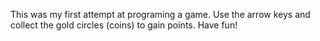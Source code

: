 This was my first attempt at programing a game. Use the arrow keys and collect the gold circles (coins) to gain points. Have fun!

